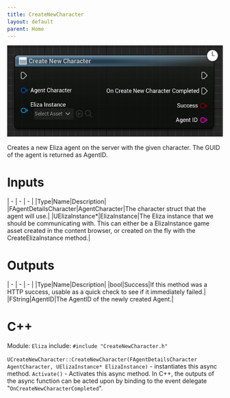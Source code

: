 ```yaml
---
title: CreateNewCharacter
layout: default
parent: Home
---
```


![](CreateNewCharacter.png)

Creates a new Eliza agent on the server with the given character. The GUID of the agent is returned as AgentID.

# Inputs

| - | - | - |
|Type|Name|Description|
|FAgentDetailsCharacter|AgentCharacter|The character struct that the agent will use.|
|UElizaInstance\*|ElizaInstance|The Eliza instance that we should be communicating with. This can either be a ElizaInstance game asset created in the content browser, or created on the fly with the CreateElizaInstance method.|

# Outputs

| - | - | - |
|Type|Name|Description|
|bool|Success|If this method was a HTTP success, usable as a quick check to see if it immediately failed.|
|FString|AgentID|The AgentID of the newly created Agent.|

# C++
Module: `Eliza`
include: `#include "CreateNewCharacter.h"`

`UCreateNewCharacter::CreateNewCharacter(FAgentDetailsCharacter AgentCharacter, UElizaInstance* ElizaInstance)` - instantiates this async method.
`Activate()` - Activates this async method.
In C++, the outputs of the async function can be acted upon by binding to the event delegate "`OnCreateNewCharacterCompleted`".
